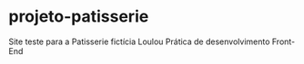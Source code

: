 # projeto-patisserie
Site teste para a Patisserie fictícia Loulou 
Prática de desenvolvimento Front-End 
